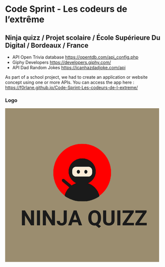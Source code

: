 # Code Sprint - Les codeurs de l’extrême
## Ninja quizz / Projet scolaire / École Supérieure Du Digital / Bordeaux / France

* API Open Trivia database https://opentdb.com/api_config.php
* Giphy Developers https://developers.giphy.com/ 
* API Dad Random Jokes https://icanhazdadjoke.com/api

As part of a school project, we had to create an application or website concept using one or more APIs. 
You can access the app here : https://f0rlane.github.io/Code-Sprint-Les-codeurs-de-l-extreme/

### Logo 
<img src="img/logo-ninjaquizz.png" alt="logo-ninjaquizz.png">


